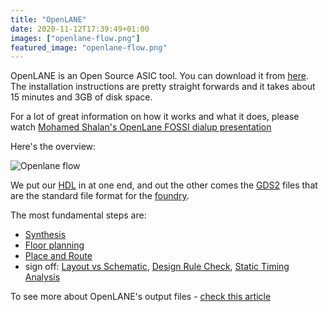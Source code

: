 ```yaml
---
title: "OpenLANE"
date: 2020-11-12T17:39:49+01:00
images: ["openlane-flow.png"]
featured_image: "openlane-flow.png"
---
```


OpenLANE is an Open Source ASIC tool. You can download it from [here](https://github.com/efabless/openlane). The 
installation instructions are pretty straight forwards and it takes about 15 minutes and 3GB of disk space.

For a lot of great information on how it works and what it does, please watch [Mohamed Shalan's OpenLane FOSSI dialup presentation](https://www.youtube.com/watch?v=Vhyv0eq_mLU)

Here's the overview:

![Openlane flow](/openlane-flow.png)

We put our [HDL](/terminology/hdl) in at one end, and out the other comes the [GDS2](/terminology/gds2) files that are the standard file format for the [foundry](/terminology/foundry). 

The most fundamental steps are:

* [Synthesis](/terminology/synthesis)
* [Floor planning](/terminology/floorplan)
* [Place and Route](/terminology/place_and_route)
* sign off: [Layout vs Schematic](/terminology/lvs), [Design Rule Check](/terminology/drc), [Static Timing Analysis](/terminology/sta)

To see more about OpenLANE's output files - [check this article](posts/openlane_output_files)
